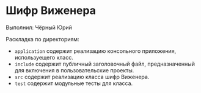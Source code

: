 # Шифр Виженера

Выполнил: Чёрный Юрий

Раскладка по директориям:

  - `application` содержит реализацию консольного приложения, используещего
    класс.
  - `include` содержит публичный заголовочный файл, предназначенный для
    включения в пользовательские проекты.
  - `src` содержит реализацию класса шифр Виженера.
  - `test` содержит модульные тесты для класса.

<!-- - `docs` содержит документацию на класс. -->
